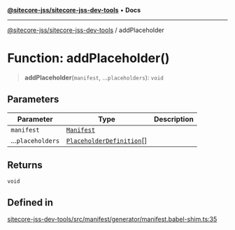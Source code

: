 [**@sitecore-jss/sitecore-jss-dev-tools**](../README.md) • **Docs**

***

[@sitecore-jss/sitecore-jss-dev-tools](../README.md) / addPlaceholder

# Function: addPlaceholder()

> **addPlaceholder**(`manifest`, ...`placeholders`): `void`

## Parameters

| Parameter | Type | Description |
| ------ | ------ | ------ |
| `manifest` | [`Manifest`](../interfaces/Manifest.md) |  |
| ...`placeholders` | [`PlaceholderDefinition`](../interfaces/PlaceholderDefinition.md)[] |  |

## Returns

`void`

## Defined in

[sitecore-jss-dev-tools/src/manifest/generator/manifest.babel-shim.ts:35](https://github.com/Sitecore/jss/blob/128550df8a6d97c68d280bb21ab377d096352bb5/packages/sitecore-jss-dev-tools/src/manifest/generator/manifest.babel-shim.ts#L35)

